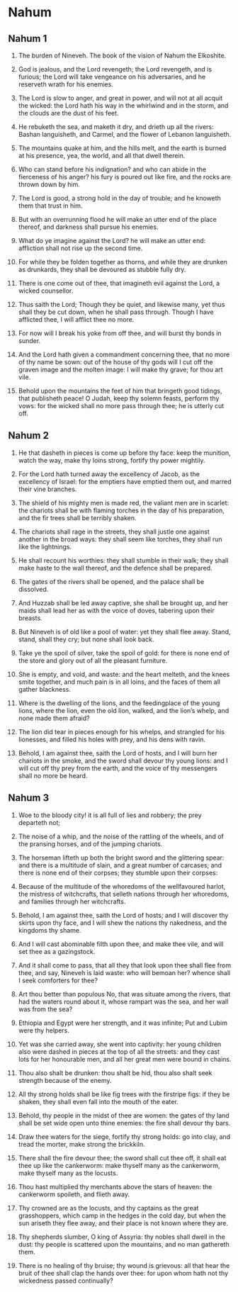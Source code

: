 # Nahum

## Nahum 1

1. The burden of Nineveh. The book of the vision of Nahum the Elkoshite.

2. God is jealous, and the Lord revengeth; the Lord revengeth, and is furious; the Lord will take vengeance on his adversaries, and he reserveth wrath for his enemies.

3. The Lord is slow to anger, and great in power, and will not at all acquit the wicked: the Lord hath his way in the whirlwind and in the storm, and the clouds are the dust of his feet.

4. He rebuketh the sea, and maketh it dry, and drieth up all the rivers: Bashan languisheth, and Carmel, and the flower of Lebanon languisheth.

5. The mountains quake at him, and the hills melt, and the earth is burned at his presence, yea, the world, and all that dwell therein.

6. Who can stand before his indignation? and who can abide in the fierceness of his anger? his fury is poured out like fire, and the rocks are thrown down by him.

7. The Lord is good, a strong hold in the day of trouble; and he knoweth them that trust in him.

8. But with an overrunning flood he will make an utter end of the place thereof, and darkness shall pursue his enemies.

9. What do ye imagine against the Lord? he will make an utter end: affliction shall not rise up the second time.

10. For while they be folden together as thorns, and while they are drunken as drunkards, they shall be devoured as stubble fully dry.

11. There is one come out of thee, that imagineth evil against the Lord, a wicked counsellor.

12. Thus saith the Lord; Though they be quiet, and likewise many, yet thus shall they be cut down, when he shall pass through. Though I have afflicted thee, I will afflict thee no more.

13. For now will I break his yoke from off thee, and will burst thy bonds in sunder.

14. And the Lord hath given a commandment concerning thee, that no more of thy name be sown: out of the house of thy gods will I cut off the graven image and the molten image: I will make thy grave; for thou art vile.

15. Behold upon the mountains the feet of him that bringeth good tidings, that publisheth peace! O Judah, keep thy solemn feasts, perform thy vows: for the wicked shall no more pass through thee; he is utterly cut off.

## Nahum 2

1. He that dasheth in pieces is come up before thy face: keep the munition, watch the way, make thy loins strong, fortify thy power mightily.

2. For the Lord hath turned away the excellency of Jacob, as the excellency of Israel: for the emptiers have emptied them out, and marred their vine branches.

3. The shield of his mighty men is made red, the valiant men are in scarlet: the chariots shall be with flaming torches in the day of his preparation, and the fir trees shall be terribly shaken.

4. The chariots shall rage in the streets, they shall justle one against another in the broad ways: they shall seem like torches, they shall run like the lightnings.

5. He shall recount his worthies: they shall stumble in their walk; they shall make haste to the wall thereof, and the defence shall be prepared.

6. The gates of the rivers shall be opened, and the palace shall be dissolved.

7. And Huzzab shall be led away captive, she shall be brought up, and her maids shall lead her as with the voice of doves, tabering upon their breasts.

8. But Nineveh is of old like a pool of water: yet they shall flee away. Stand, stand, shall they cry; but none shall look back.

9. Take ye the spoil of silver, take the spoil of gold: for there is none end of the store and glory out of all the pleasant furniture.

10. She is empty, and void, and waste: and the heart melteth, and the knees smite together, and much pain is in all loins, and the faces of them all gather blackness.

11. Where is the dwelling of the lions, and the feedingplace of the young lions, where the lion, even the old lion, walked, and the lion’s whelp, and none made them afraid?

12. The lion did tear in pieces enough for his whelps, and strangled for his lionesses, and filled his holes with prey, and his dens with ravin.

13. Behold, I am against thee, saith the Lord of hosts, and I will burn her chariots in the smoke, and the sword shall devour thy young lions: and I will cut off thy prey from the earth, and the voice of thy messengers shall no more be heard. 

## Nahum 3

1. Woe to the bloody city! it is all full of lies and robbery; the prey departeth not;

2. The noise of a whip, and the noise of the rattling of the wheels, and of the pransing horses, and of the jumping chariots.

3. The horseman lifteth up both the bright sword and the glittering spear: and there is a multitude of slain, and a great number of carcases; and there is none end of their corpses; they stumble upon their corpses:

4. Because of the multitude of the whoredoms of the wellfavoured harlot, the mistress of witchcrafts, that selleth nations through her whoredoms, and families through her witchcrafts.

5. Behold, I am against thee, saith the Lord of hosts; and I will discover thy skirts upon thy face, and I will shew the nations thy nakedness, and the kingdoms thy shame.

6. And I will cast abominable filth upon thee, and make thee vile, and will set thee as a gazingstock.

7. And it shall come to pass, that all they that look upon thee shall flee from thee, and say, Nineveh is laid waste: who will bemoan her? whence shall I seek comforters for thee?

8. Art thou better than populous No, that was situate among the rivers, that had the waters round about it, whose rampart was the sea, and her wall was from the sea?

9. Ethiopia and Egypt were her strength, and it was infinite; Put and Lubim were thy helpers.

10. Yet was she carried away, she went into captivity: her young children also were dashed in pieces at the top of all the streets: and they cast lots for her honourable men, and all her great men were bound in chains.

11. Thou also shalt be drunken: thou shalt be hid, thou also shalt seek strength because of the enemy.

12. All thy strong holds shall be like fig trees with the firstripe figs: if they be shaken, they shall even fall into the mouth of the eater.

13. Behold, thy people in the midst of thee are women: the gates of thy land shall be set wide open unto thine enemies: the fire shall devour thy bars.

14. Draw thee waters for the siege, fortify thy strong holds: go into clay, and tread the morter, make strong the brickkiln.

15. There shall the fire devour thee; the sword shall cut thee off, it shall eat thee up like the cankerworm: make thyself many as the cankerworm, make thyself many as the locusts.

16. Thou hast multiplied thy merchants above the stars of heaven: the cankerworm spoileth, and flieth away.

17. Thy crowned are as the locusts, and thy captains as the great grasshoppers, which camp in the hedges in the cold day, but when the sun ariseth they flee away, and their place is not known where they are.

18. Thy shepherds slumber, O king of Assyria: thy nobles shall dwell in the dust: thy people is scattered upon the mountains, and no man gathereth them.

19. There is no healing of thy bruise; thy wound is grievous: all that hear the bruit of thee shall clap the hands over thee: for upon whom hath not thy wickedness passed continually? 
